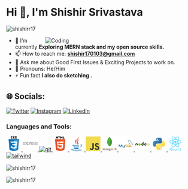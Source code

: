 <h1 >Hi 👋, I'm Shishir Srivastava</h1>
<p align="left"> <img src="https://komarev.com/ghpvc/?username=shishirr17&label=Profile%20views&color=0e75b6&style=flat" alt="shishirr17" /> </p>
<img align="right" alt="Coding" width="400" src="https://media.tenor.com/41I-iMyClCgAAAAd/programmer-programming.gif">

- 🤝 I’m currently **Exploring MERN stack and my open source skills.**
- 📫 How to reach me: **shishir170103@gmail.com**
- 💬 Ask me about Good First Issues & Exciting Projects to work on.
- 👨‍  Pronouns: He/Him
- ⚡ Fun fact **I also do sketching .**

## 🌐 Socials:
[![Twitter](https://img.shields.io/badge/Twitter-blue)]() [![Instagram](https://img.shields.io/badge/Instagram-%23E4405F.svg?logo=Instagram&logoColor=white)](https://instagram.com/shishir__17) [![LinkedIn](https://img.shields.io/badge/LinkedIn-%230077B5.svg?logo=linkedin&logoColor=white)](www.linkedin.com/in/shishir-srivastava-419790220
) 
<h3 align="left">Languages and Tools:</h3>
<p align="left"> <a href="https://www.w3schools.com/css/" target="_blank" rel="noreferrer"> <img src="https://raw.githubusercontent.com/devicons/devicon/master/icons/css3/css3-original-wordmark.svg" alt="css3" width="40" height="40"/> </a> <a href="https://expressjs.com" target="_blank" rel="noreferrer"> <img src="https://raw.githubusercontent.com/devicons/devicon/master/icons/express/express-original-wordmark.svg" alt="express" width="40" height="40"/> </a> <a href="https://git-scm.com/" target="_blank" rel="noreferrer"> <img src="https://www.vectorlogo.zone/logos/git-scm/git-scm-icon.svg" alt="git" width="40" height="40"/> </a> <a href="https://www.w3.org/html/" target="_blank" rel="noreferrer"> <img src="https://raw.githubusercontent.com/devicons/devicon/master/icons/html5/html5-original-wordmark.svg" alt="html5" width="40" height="40"/> </a> <a href="https://www.java.com" target="_blank" rel="noreferrer"> <img src="https://raw.githubusercontent.com/devicons/devicon/master/icons/java/java-original.svg" alt="java" width="40" height="40"/> </a> <a href="https://developer.mozilla.org/en-US/docs/Web/JavaScript" target="_blank" rel="noreferrer"> <img src="https://raw.githubusercontent.com/devicons/devicon/master/icons/javascript/javascript-original.svg" alt="javascript" width="40" height="40"/> </a> <a href="https://www.mongodb.com/" target="_blank" rel="noreferrer"> <img src="https://raw.githubusercontent.com/devicons/devicon/master/icons/mongodb/mongodb-original-wordmark.svg" alt="mongodb" width="40" height="40"/> </a> <a href="https://www.mysql.com/" target="_blank" rel="noreferrer"> <img src="https://raw.githubusercontent.com/devicons/devicon/master/icons/mysql/mysql-original-wordmark.svg" alt="mysql" width="40" height="40"/> </a> <a href="https://nodejs.org" target="_blank" rel="noreferrer"> <img src="https://raw.githubusercontent.com/devicons/devicon/master/icons/nodejs/nodejs-original-wordmark.svg" alt="nodejs" width="40" height="40"/> </a> <a href="https://www.python.org" target="_blank" rel="noreferrer"> <img src="https://raw.githubusercontent.com/devicons/devicon/master/icons/python/python-original.svg" alt="python" width="40" height="40"/> </a> <a href="https://reactjs.org/" target="_blank" rel="noreferrer"> <img src="https://raw.githubusercontent.com/devicons/devicon/master/icons/react/react-original-wordmark.svg" alt="react" width="40" height="40"/> </a> <a href="https://tailwindcss.com/" target="_blank" rel="noreferrer"> <img src="https://www.vectorlogo.zone/logos/tailwindcss/tailwindcss-icon.svg" alt="tailwind" width="40" height="40"/> </a> </p>

<p><img align="center" src="https://github-readme-stats.vercel.app/api/top-langs?username=shishirr17&show_icons=true&locale=en&layout=compact" alt="shishirr17" /></p>

<p><img align="center" src="https://github-readme-streak-stats.herokuapp.com/?user=shishirr17&" alt="shishirr17" /></p>
